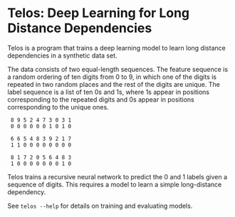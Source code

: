 # Telos: Deep Learning for Long Distance Dependencies

Telos is a program that trains a deep learning model to learn long
distance dependencies in a synthetic data set.

The data consists of two equal-length sequences.
The feature sequence is a random ordering of ten digits from 0
to 9, in which one of the digits is repeated in two random places and
the rest of the digits are unique.
The label sequence is a list of ten 0s and 1s, where 1s appear in
positions corresponding to the repeated digits and 0s appear in
positions corresponding to the unique ones.

     8 9 5 2 4 7 3 0 3 1
     0 0 0 0 0 0 1 0 1 0

     6 6 5 4 8 3 9 2 1 7
     1 1 0 0 0 0 0 0 0 0

     8 1 7 2 0 5 6 4 8 3
     1 0 0 0 0 0 0 0 1 0

Telos trains a recursive neural network to predict the 0 and 1 labels
given a sequence of digits.
This requires a model to learn a simple long-distance dependency.

See `telos --help` for details on training and evaluating models.
